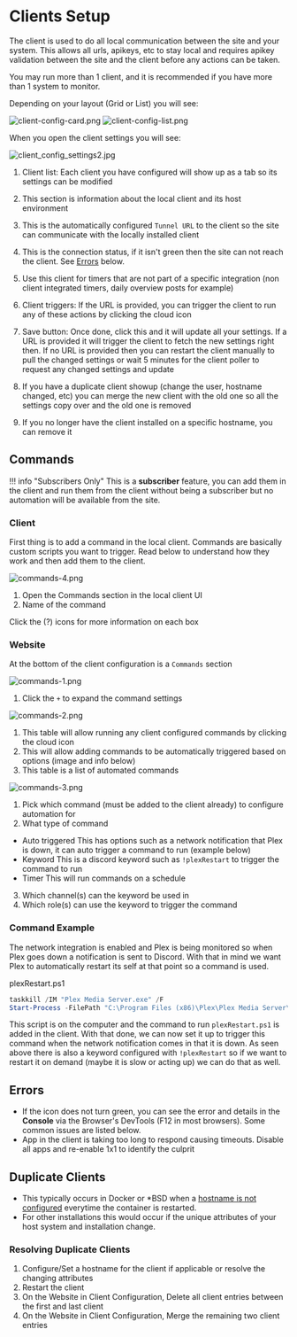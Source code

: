 # Clients Setup

The client is used to do all local communication between the site and your system. This allows all urls, apikeys, etc to stay local and requires apikey validation between the site and the client before any actions can be taken.

You may run more than 1 client, and it is recommended if you have more than 1 system to monitor.

Depending on your layout (Grid or List) you will see:

![client-config-card.png](../../assets/screenshots/website/client-config-card.png) ![client-config-list.png](../../assets/screenshots/website/client-config-list.png)

When you open the client settings you will see:

![client_config_settings2.jpg](../../assets/screenshots/website/client_config_settings2.jpg)

1. Client list: Each client you have configured will show up as a tab so its settings can be modified
2. This section is information about the local client and its host environment
3. This is the automatically configured `Tunnel URL` to the client so the site can communicate with the locally installed client 
4. This is the connection status, if it isn't green then the site can not reach the client. See [Errors](#errors) below.
5. Use this client for timers that are not part of a specific integration (non client integrated timers, daily overview posts for example)
6. Client triggers: If the URL is provided, you can trigger the client to run any of these actions by clicking the cloud icon

 1. Save button: Once done, click this and it will update all your settings. If a URL is provided it will trigger the client to fetch the new settings right then. If no URL is provided then you can restart the client manually to pull the changed settings or wait 5 minutes for the client poller to request any changed settings and update
 1. If you have a duplicate client showup (change the user, hostname changed, etc) you can merge the new client with the old one so all the settings copy over and the old one is removed
 1. If you no longer have the client installed on a specific hostname, you can remove it
 
## Commands
!!! info "Subscribers Only"
     This is a **subscriber** feature, you can add them in the client and run them from the client without being a subscriber but no automation will be available from the site.

 
### Client

First thing is to add a command in the local client. Commands are basically custom scripts you want to trigger. Read below to understand how they work and then add them to the client.
 
 ![commands-4.png](../../assets/screenshots/website/commands-4.png)
 
 1. Open the Commands section in the local client UI
 2. Name of the command
 
 Click the (?) icons for more information on each box
 
### Website

At the bottom of the client configuration is a `Commands` section
 
 ![commands-1.png](../../assets/screenshots/website/commands-1.png)
 
 1. Click the `+` to expand the command settings
 
 ![commands-2.png](../../assets/screenshots/website/commands-2.png)
 
1. This table will allow running any client configured commands by clicking the cloud icon
2. This will allow adding commands to be automatically triggered based on options (image and info below)
3. This table is a list of automated commands
 
![commands-3.png](../../assets/screenshots/website/commands-3.png)
 
1. Pick which command (must be added to the client already) to configure automation for
2. What type of command
- Auto triggered
This has options such as a network notification that Plex is down, it can auto trigger a command to run (example below)
- Keyword
This is a discord keyword such as `!plexRestart` to trigger the command to run
- Timer
This will run commands on a schedule
 3. Which channel(s) can the keyword be used in
 4. Which role(s) can use the keyword to trigger the command
 
### Command Example

The network integration is enabled and Plex is being monitored so when Plex goes down a notification is sent to Discord. With that in mind we want Plex to automatically restart its self at that point so a command is used.
 
plexRestart.ps1

```powershell
taskkill /IM "Plex Media Server.exe" /F
Start-Process -FilePath "C:\Program Files (x86)\Plex\Plex Media Server\Plex Media Server.exe"
```
 
This script is on the computer and the command to run `plexRestart.ps1` is added in the client. With that done, we can now set it up to trigger this command when the network notification comes in that it is down. As seen above there is also a keyword configured with `!plexRestart` so if we want to restart it on demand (maybe it is slow or acting up) we can do that as well.
 
## Errors
 
- If the icon does not turn green, you can see the error and details in the **Console** via the Browser's DevTools (F12 in most browsers). Some common issues are listed below. 
- App in the client is taking too long to respond causing timeouts. Disable all apps and re-enable 1x1 to identify the culprit


## Duplicate Clients

- This typically occurs in Docker or \*BSD when a [hostname is not configured](../../pages/client/configuration.md#hostname) everytime the container is restarted.
- For other installations this would occur if the unique attributes of your host system and installation change.

### Resolving Duplicate Clients

1. Configure/Set a hostname for the client if applicable or resolve the changing attributes
1. Restart the client
1. On the Website in Client Configuration, Delete all client entries between the first and last client
1. On the Website in Client Configuration, Merge the remaining two client entries